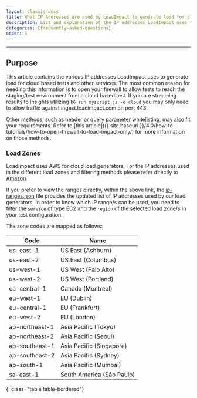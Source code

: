 ```yaml
---
layout: classic-docs
title: What IP Addresses are used by LoadImpact to generate load for cloud based tests?
description: List and explanation of the IP addresses LoadImpact uses to generate load during a k6 cloud executed test.
categories: [frequently-asked-questions]
order: 1
---
```


***

<h2>Purpose</h2>

This article contains the various IP addresses LoadImpact uses to generate load for cloud based tests and other services. The most common reason for needing this information is to open your firewall to allow tests to reach the staging/test environment from a cloud based test. If you are streaming results to Insights utilizing `k6 run myscript.js -o cloud` you may only need to allow traffic against ingest.loadimpact.com on port 443.

Other methods, such as header or query parameter whitelisting, may also fit your requirements. Refer to [this article]({{ site.baseurl }}/4.0/how-to-tutorials/how-to-open-firewall-to-load-impact-only/) for more information on those methods.

### Load Zones

LoadImpact uses AWS for cloud load generators. For the IP addresses used in the different load zones and filtering methods please refer directly to [Amazon](http://docs.aws.amazon.com/general/latest/gr/aws-ip-ranges.html).

If you prefer to view the ranges directly, within the above link, the [ip-ranges.json](https://ip-ranges.amazonaws.com/ip-ranges.json) file provides the updated list of IP addresses used by our load generators. In order to know which IP range/s can be used, you need to filter the `service` of type EC2 and the `region` of the selected load zone/s in your test configuration.

The zone codes are mapped as follows:


Code           | Name
---------------|--------------------------
us-east-1      | US East (Ashburn)
us-east-2      | US East (Columbus)
us-west-1      | US West (Palo Alto)
us-west-2      | US West (Portland)
ca-central-1   | Canada (Montreal)
eu-west-1      | EU (Dublin)
eu-central-1   | EU (Frankfurt)
eu-west-2      | EU (London)
ap-northeast-1 | Asia Pacific (Tokyo)
ap-northeast-2 | Asia Pacific (Seoul)
ap-southeast-1 | Asia Pacific (Singapore)
ap-southeast-2 | Asia Pacific (Sydney)
ap-south-1     | Asia Pacific (Mumbai)
sa-east-1      | South America (São Paulo)
{: class="table table-bordered"}
<!--stackedit_data:
eyJoaXN0b3J5IjpbLTE3MjE3OTMwMjZdfQ==
-->
